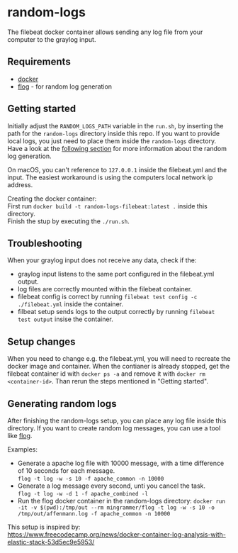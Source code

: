 # random-logs
The filebeat docker container allows sending any log file from your computer to the graylog input.

## Requirements
- [docker](https://www.docker.com/)
- [flog](https://github.com/mingrammer/flog) - for random log generation

## Getting started
Initially adjust the `RANDOM_LOGS_PATH` variable in the `run.sh`, by inserting the path for the `random-logs` directory inside this repo.
If you want to provide local logs, you just need to place them inside the `random-logs` directory. Have a look at the [following section](random-logs/Readme.md) for more information about the random log generation.

On macOS, you can't reference to `127.0.0.1` inside the filebeat.yml and the input. The easiest workaround is using the computers local network ip address.

Creating the docker container:\
First run `docker build -t random-logs-filebeat:latest .` inside this directory.\
Finish the stup by executing the `./run.sh`.

## Troubleshooting
When your graylog input does not receive any data, check if the:
- graylog input listens to the same port configured in the filebeat.yml output.
- log files are correctly mounted within the filebeat container.
- filebeat config is correct by running `filebeat test config -c ./filebeat.yml` inside the container.
- filbeat setup sends logs to the output correctly by running `filebeat test output` insise the container.

## Setup changes
When you need to change e.g. the filebeat.yml, you will need to recreate the docker image and container.
When the contianer is already stopped, get the filebeat container id with `docker ps -a` and remove it with `docker rm <container-id>`. Than rerun the steps mentioned in "Getting started".


## Generating random logs
After finishing the random-logs setup, you can place any log file inside this directory.
If you want to create random log messages, you can use a tool like [flog](https://github.com/mingrammer/flog).

Examples:
- Generate a apache log file with 10000 message, with a time difference of 10 seconds for each message.\
`flog -t log -w -s 10 -f apache_common -n 10000`
- Generate a log message every second, unti you cancel the task.\
`flog -t log -w -d 1 -f apache_combined -l`
- Run the flog docker container in the random-logs directory:
`docker run -it -v $(pwd):/tmp/out --rm mingrammer/flog -t log -w -s 10
-o /tmp/out/affenmann.log -f apache_common -n 10000`

This setup is inspired by:\
https://www.freecodecamp.org/news/docker-container-log-analysis-with-elastic-stack-53d5ec9e5953/
